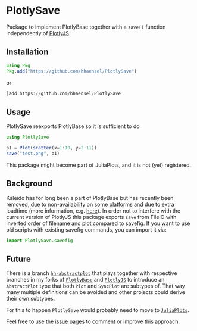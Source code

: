 # PlotlySave

Package to implement PlotlyBase together with a `save()` function independently
of [PlotlyJS](https://github.com/sglyon/PlotlyJS.jl).


## Installation

```julia
using Pkg
Pkg.add("https://github.com/hhaensel/PlotlySave")
```
or
```julia
]add https://github.com/hhaensel/PlotlySave
```

## Usage

PlotlySave reexports PlotlyBase so it is sufficient to do
```julia
using PlotlySave

p1 = Plot(scatter(x=1:10, y=2:11))
save("test.png", p1)
```

This package might become part of JuliaPlots, and it is not (yet) registered.

## Background

Kaleido has for long been a part of PlotlyBase but has recently been removed, due to
non-availability on some platforms and due to extra loadtime (more information, e.g.
[here](https://github.com/sglyon/PlotlyBase.jl/issues/52)). In order not to interfere with
the current version of PlotlyJS this package exports `save` from FileIO with inverted order
of filename and plot compared to savefig. If you want to use old scripts with existing
savefig commands, you can import it via:

```julia
import PlotlySave.savefig
```

## Future

There is a branch
[`hh-abstractplot`](https://github.com/hhaensel/PlotlySave#hh-abstractplot) that plays
together with respective branches in my forks of
[`PlotlyBase`](https://github.com/hhaensel/PlotlyBase#hh-abstractplot) and
[`PlotlyJS`](https://github.com/hhaensel/PlotlyJS#hh-abstractplot) to introduce an
`AbstractPlot` type that both `Plot` and `SyncPlot` are subtypes of. That way many
multiple definitions can be avoided and other projects could derive their own subtypes.

For this to happen `PlotlySave` would probably need to move to
[`JuliaPlots`](https://github.com/JuliaPlots/PlotlyJS).

Feel free to use the [issue pages](https://github.com/hhaensel/PlotlySave/issues) to
comment or improve this approach.


